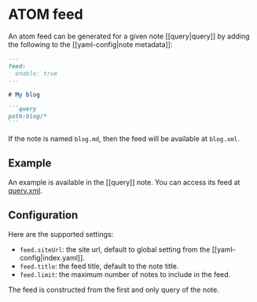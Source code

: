 # ATOM feed

An atom feed can be generated for a given note [[query|query]] by adding the following to the [[yaml-config|note metadata]]:

~~~markdown
---
feed:
  enable: true
---

# My blog

```query
path:blog/*
```
~~~

If the note is named `blog.md`, then the feed will be available at `blog.xml`.

## Example

An example is available in the [[query]] note. You can access its feed at [query.xml](https://emanote.srid.ca/guide/query.xml).

## Configuration

Here are the supported settings:

- `feed.siteUrl`: the site url, default to global setting from the [[yaml-config|index.yaml]].
- `feed.title`: the feed title, default to the note title.
- `feed.limit`: the maximum number of notes to include in the feed.

The feed is constructed from the first and only query of the note.
